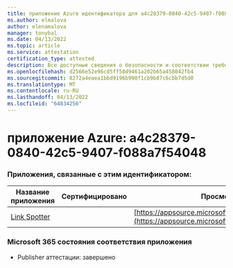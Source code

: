 ```yaml
---
title: приложение Azure идентификатора для a4c28379-0840-42c5-9407-f088a7f54048
ms.author: elmalova
author: elenamalova
manager: tonybal
ms.date: 04/13/2022
ms.topic: article
ms.service: attestation
certification_type: attested
description: Все доступные сведения о безопасности и соответствии требованиям для a4c28379-0840-42c5-9407-f088a7f54048.
ms.openlocfilehash: d2566e52e96cd5ff58d9461a202b65a458042fb4
ms.sourcegitcommit: 8272a4eaea1bbd9196b998f1cb9b87c6cbb7d5d0
ms.translationtype: MT
ms.contentlocale: ru-RU
ms.lasthandoff: 04/13/2022
ms.locfileid: "64834256"
---
```

# <a name="azure-app-id-a4c28379-0840-42c5-9407-f088a7f54048"></a>приложение Azure: a4c28379-0840-42c5-9407-f088a7f54048


### <a name="apps-associated-with-this-id"></a>Приложения, связанные с этим идентификатором:
| **Название приложения** | **Сертифицировано** | **Просмотр в AppSource** |
|--------------|---------------|-----------------------|
| [Link Spotter](../forward/WA200003092.md) |  | [https://appsource.microsoft.com/product/office/WA200003092](https://appsource.microsoft.com/product/office/WA200003092) |

### <a name="microsoft-365-app-compliance-status"></a>Microsoft 365 состояния соответствия приложения
- Publisher аттестации: завершено
